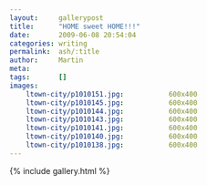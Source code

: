 ```yaml
---
layout:     gallerypost
title:      "HOME sweet HOME!!!"
date:       2009-06-08 20:54:04
categories: writing
permalink:  ash/:title
author:     Martin
meta:
tags:       []
images:
    ltown-city/p1010151.jpg:           600x400
    ltown-city/p1010145.jpg:           600x400
    ltown-city/p1010144.jpg:           600x400
    ltown-city/p1010143.jpg:           600x400
    ltown-city/p1010141.jpg:           600x400
    ltown-city/p1010140.jpg:           600x400
    ltown-city/p1010138.jpg:           600x400
---
```


{% include gallery.html %}
